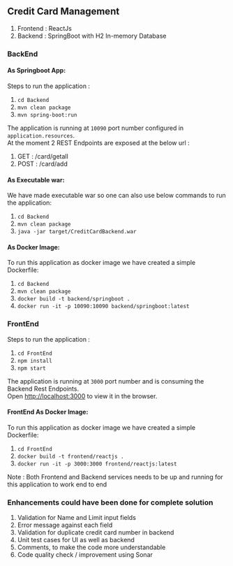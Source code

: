 ## Credit Card Management
1. Frontend : ReactJs
2. Backend  : SpringBoot with H2 In-memory Database

### BackEnd
#### As Springboot App:
Steps to run the application :
1. `cd Backend`
2. `mvn clean package`
3. `mvn spring-boot:run`

The application is running at `10090` port number configured in `application.resources`. </br>
At the moment 2 REST Endpoints are exposed at the below url :

1. GET : /card/getall
2. POST : /card/add

#### As Executable war:
We have made executable war so one can also use below commands to run the application:
1. `cd Backend`
2. `mvn clean package`
3. `java -jar target/CreditCardBackend.war`

#### As Docker Image:
To run this application as docker image we have created a simple Dockerfile:
1. `cd Backend`
2. `mvn clean package`
3. `docker build -t backend/springboot .`
4. `docker run -it -p 10090:10090 backend/springboot:latest`

### FrontEnd
Steps to run the application :
1. `cd FrontEnd`
2. `npm install`
3. `npm start`

The application is running at `3000` port number and is consuming the Backend Rest Endpoints.</br>
Open [http://localhost:3000](http://localhost:3000) to view it in the browser.

#### FrontEnd As Docker Image:
To run this application as docker image we have created a simple Dockerfile:
1. `cd FrontEnd`
3. `docker build -t frontend/reactjs .`
4. `docker run -it -p 3000:3000 frontend/reactjs:latest`

Note : Both Frontend and Backend services needs to be up and running for this application to work end to end




###  Enhancements could have been done for complete solution
1. Validation for Name and Limit input fields
2. Error message against each field
3. Validation for duplicate credit card number in backend
4. Unit test cases for UI as well as backend
5. Comments, to make the code more understandable
6. Code quality check / improvement using Sonar

